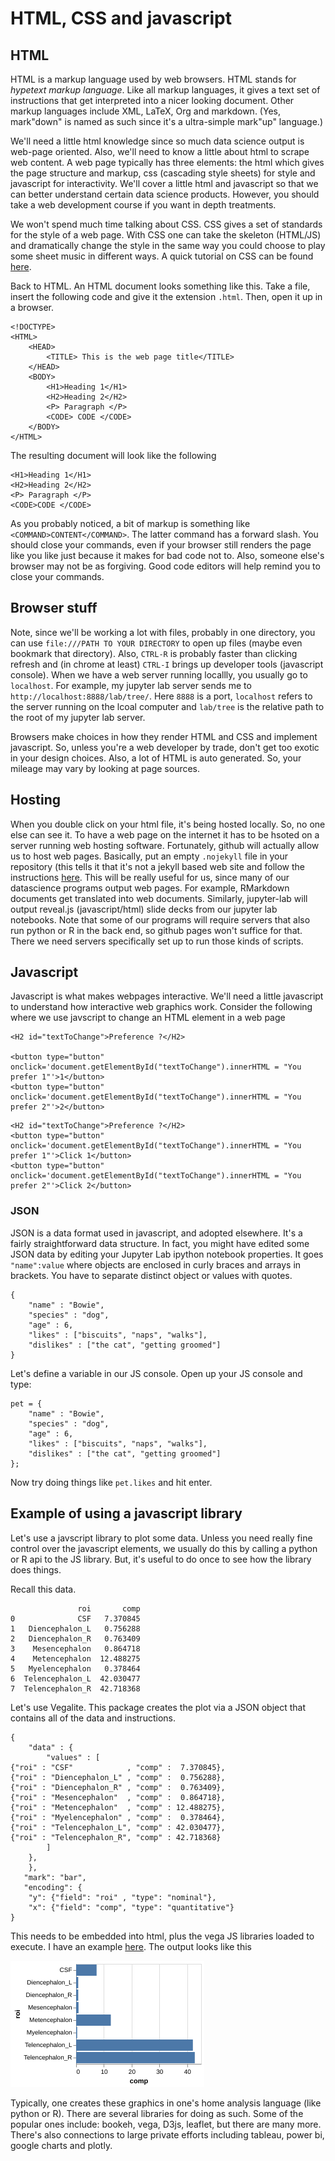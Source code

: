 # HTML, CSS and javascript

## HTML

HTML is a markup language used by web browsers. HTML stands for *hypetext markup language*. Like all markup languages, it gives a text set of instructions that get interpreted into a nicer looking document. Other markup languages include XML, LaTeX, Org and markdown. (Yes, mark"down" is named as such since it's a ultra-simple mark"up" language.)

We'll need a little html knowledge since so much data science output is web-page oriented. Also, we'll need to know a little about html to scrape web content. A web page typically has three elements: the html which gives the page structure and markup, css (cascading style sheets) for style and javascript for interactivity. We'll cover a little html and javascript so that we can better understand certain data science products. However, you should take a web development course if you want in depth treatments.

We won't spend much time talking about CSS. CSS gives a set of standards for the style of a web page. With CSS one can take the skeleton (HTML/JS) and dramatically change the style in the same way you could choose to play some sheet music in different ways. A quick tutorial on CSS can be found [here](https://www.w3schools.com/css/default.asp).

Back to HTML. An HTML document looks something like this. Take a file, insert the following code and give it the extension `.html`. Then, open it up in a browser.

```
<!DOCTYPE>
<HTML>
    <HEAD>
        <TITLE> This is the web page title</TITLE>
    </HEAD>
    <BODY>
        <H1>Heading 1</H1>
        <H2>Heading 2</H2>
        <P> Paragraph </P>
        <CODE> CODE </CODE>
    </BODY>
</HTML>
```

The resulting document will look like the following

```{note}
<H1>Heading 1</H1>
<H2>Heading 2</H2>
<P> Paragraph </P>
<CODE>CODE </CODE>
```
As you probably noticed, a bit of markup is something like `<COMMAND>CONTENT</COMMAND>`. The latter command has a forward slash. You should close your commands, even if your browser still renders the page like you like just because it makes for bad code not to. Also, someone else's browser may not be as forgiving. Good code editors will help remind you to close your commands.

## Browser stuff
Note, since we'll be working a lot with files, probably in one directory, you can use `file:///PATH TO YOUR DIRECTORY` to open up files (maybe even bookmark that directory). Also, `CTRL-R` is probably faster than clicking refresh and (in chrome at least) `CTRL-I` brings up developer tools (javascript console). When we have a web server running locallly, you usually go to `localhost`. For example, my jupyter lab server sends me to `http://localhost:8888/lab/tree/`. Here `8888` is a port, `localhost` refers to the server running on the lcoal computer and `lab/tree` is the relative path to the root of my jupyter lab server.

Browsers make choices in how they render HTML and CSS and implement javascript. So, unless you're a web developer by trade, don't get too exotic in your design choices. Also, a lot of HTML is auto generated. So, your mileage may vary by looking at page sources.

## Hosting
When you double click on your html file, it's being hosted locally. So, no one else can see it. To have a web page on the internet it has to be hsoted on a server running web hosting software. Fortunately, github will actually allow us to host web pages. Basically, put an empty `.nojekyll` file in your repository (this tells it that it's not a jekyll based web site and follow the instructions [here](https://pages.github.com/). This will be really useful for us, since many of our datascience programs output web pages. For example, RMarkdown documents get translated into web documents. Similarly, jupyter-lab will output reveal.js (javascript/html) slide decks from our jupyter lab notebooks. Note that some of our programs will require servers that also run python or R in the back end, so github pages won't suffice for that. There we need servers specifically set up to run those kinds of scripts.

## Javascript

Javascript is what makes webpages interactive. We'll need a little javascript to understand how interactive web graphics work. Consider the following where we use javscript to change an HTML element in a web page

```
<H2 id="textToChange">Preference ?</H2>

<button type="button" onclick='document.getElementById("textToChange").innerHTML = "You prefer 1"'>1</button>
<button type="button" onclick='document.getElementById("textToChange").innerHTML = "You prefer 2"'>2</button>
```

```{note}
<H2 id="textToChange">Preference ?</H2>
<button type="button" onclick='document.getElementById("textToChange").innerHTML = "You prefer 1"'>Click 1</button>
<button type="button" onclick='document.getElementById("textToChange").innerHTML = "You prefer 2"'>Click 2</button>
```
### JSON

JSON is a data format used in javascript, and adopted elsewhere. It's a fairly straightforward 
data structure. In fact, you might have edited some JSON data by editing your Jupyter Lab ipython notebook properties. It goes `"name":value` where objects are enclosed in curly braces and arrays in brackets. You have to separate distinct object or values with quotes.

```
{
    "name" : "Bowie",
    "species" : "dog",
    "age" : 6,
    "likes" : ["biscuits", "naps", "walks"],
    "dislikes" : ["the cat", "getting groomed"]    
}
```

Let's define a variable in our JS console. Open up your JS console and type:

```
pet = {
    "name" : "Bowie",
    "species" : "dog",
    "age" : 6,
    "likes" : ["biscuits", "naps", "walks"],
    "dislikes" : ["the cat", "getting groomed"]
};
```

Now try doing things like `pet.likes` and hit enter.

## Example of using a javascript library

Let's use a javscript library to plot some data. Unless you need really
fine control over the javascript elements, we usually do this by calling
a python or R api to the JS library. But, it's useful to do once to see
how the library does things.

Recall this data. 
```
               roi       comp
0              CSF   7.370845
1   Diencephalon_L   0.756288
2   Diencephalon_R   0.763409
3    Mesencephalon   0.864718
4    Metencephalon  12.488275
5   Myelencephalon   0.378464
6  Telencephalon_L  42.030477
7  Telencephalon_R  42.718368
```

Let's use Vegalite. This package creates the plot via a JSON object that contains all of 
the data and instructions.

```
{
    "data" : {
        "values" : [
{"roi" : "CSF"            , "comp" :  7.370845},
{"roi" : "Diencephalon_L" , "comp" :  0.756288},
{"roi" : "Diencephalon_R" , "comp" :  0.763409},
{"roi" : "Mesencephalon"  , "comp" :  0.864718},
{"roi" : "Metencephalon"  , "comp" : 12.488275},
{"roi" : "Myelencephalon" , "comp" :  0.378464},
{"roi" : "Telencephalon_L", "comp" : 42.030477},
{"roi" : "Telencephalon_R", "comp" : 42.718368}
        ]
    },
    },
   "mark": "bar",
   "encoding": {
    "y": {"field": "roi" , "type": "nominal"},
    "x": {"field": "comp", "type": "quantitative"}
}
```

This needs to be embedded into html, plus the vega JS libraries loaded to execute. I have an example [here](https://github.com/smart-stats/ds4bio_book/blob/main/book/assetts/vega1.html). The
output looks like this

![Graphic](assetts/vega1.png)

Typically, one creates these graphics in one's home analysis language (like python or R). There are several libraries for doing as such. Some of the popular ones include: bookeh, vega, D3js, leaflet, but there are many more. There's also connections to large private efforts including tableau, power bi, google charts and plotly. 